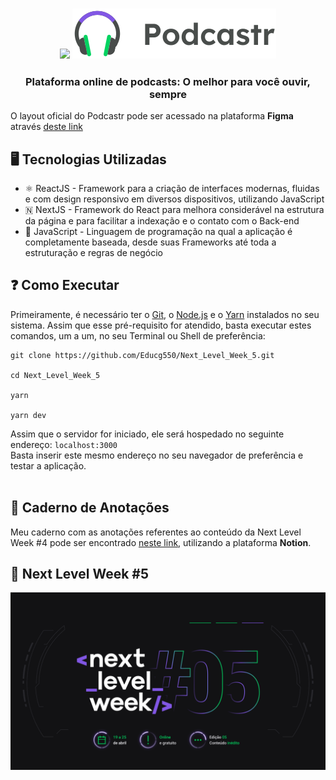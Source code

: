 <h3 align="center">
    <img src="public/images/podcastr.svg">
    <img src="public/logo-full.svg" />
</h3>   

<h3 align="center">
    Plataforma online de podcasts: O melhor para você ouvir, sempre
</h3>

O layout oficial do Podcastr pode ser acessado na plataforma **Figma** através [deste link](https://www.figma.com/file/yBoRD3O9wl2uZvJDhTjL99/Podcastr)

## 🖥️ Tecnologias Utilizadas

- ⚛️ ReactJS - Framework para a criação de interfaces modernas, fluidas e com design responsivo em diversos dispositivos, utilizando JavaScript
- 🇳 NextJS - Framework do React para melhora considerável na estrutura da página e para facilitar a indexação e o contato com o Back-end
- 💛 JavaScript - Linguagem de programação na qual a aplicação é completamente baseada, desde suas Frameworks até toda a estruturação e regras de negócio

## ❓ Como Executar

Primeiramente, é necessário ter o [Git](https://git-scm.com/downloads), o [Node.js](https://nodejs.org/en/download/) e o [Yarn](https://yarnpkg.com/) instalados no seu sistema. Assim que esse pré-requisito for atendido, basta executar estes comandos, um a um, no seu Terminal ou Shell de preferência:

```
git clone https://github.com/Educg550/Next_Level_Week_5.git

cd Next_Level_Week_5

yarn

yarn dev
```

Assim que o servidor for iniciado, ele será hospedado no seguinte endereço: `localhost:3000`
<br>
Basta inserir este mesmo endereço no seu navegador de preferência e testar a aplicação.
<br>
<br>

## 📓 Caderno de Anotações

Meu caderno com as anotações referentes ao conteúdo da Next Level Week #4 pode ser encontrado [neste link](https://www.notion.so/Next-Level-Week-5-04fd4b41bd3d493587a7ce58ff271060), utilizando a plataforma **Notion**.

## 🚀 Next Level Week #5

![nlw5](public/images/nlw5.png "nlw5")
